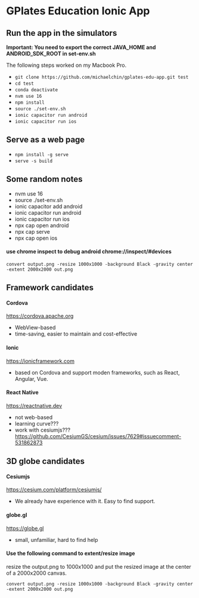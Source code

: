 # GPlates Education Ionic App

## Run the app in the simulators

**Important: You need to export the correct JAVA_HOME and ANDROID_SDK_ROOT in set-env.sh**

The following steps worked on my Macbook Pro.

- `git clone https://github.com/michaelchin/gplates-edu-app.git test`
- `cd test`
- `conda deactivate`
- `nvm use 16`
- `npm install`
- `source ./set-env.sh`
- `ionic capacitor run android`
- `ionic capacitor run ios`

## Serve as a web page

- `npm install -g serve`
- `serve -s build`


## Some random notes

* nvm use 16
* source ./set-env.sh
* ionic capacitor add android
* ionic capacitor run android
* ionic capacitor run ios
* npx cap open android
* npx cap serve
* npx cap open ios

#### use chrome inspect to debug android chrome://inspect/#devices

`convert output.png -resize 1000x1000 -background Black -gravity center -extent 2000x2000 out.png`


## Framework candidates

#### Cordova

https://cordova.apache.org

* WebView-based
* time-saving, easier to maintain and cost-effective

#### Ionic

https://ionicframework.com

* based on Cordova and support moden frameworks, such as React, Angular, Vue.

#### React Native

https://reactnative.dev

* not web-based
* learning curve???
* work with cesiumjs??? https://github.com/CesiumGS/cesium/issues/7629#issuecomment-531862873


## 3D globe candidates

#### Cesiumjs

https://cesium.com/platform/cesiumjs/

* We already have experience with it. Easy to find support.

#### globe.gl

https://globe.gl

* small, unfamiliar, hard to find help


#### Use the following command to extent/resize image

resize the output.png to 1000x1000 and put the resized image at the center of a 2000x2000 canvas.

`convert output.png -resize 1000x1000 -background Black -gravity center -extent 2000x2000 out.png`